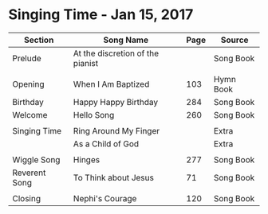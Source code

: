 Singing Time - Jan 15, 2017
===========================

| Section       | Song Name                        | Page | Source    |
|---------------|----------------------------------|------|-----------|
| Prelude       | At the discretion of the pianist |      | Song Book |
|               |                                  |      |           |
| Opening       | When I Am Baptized               | 103  | Hymn Book |
| Birthday      | Happy Happy Birthday             | 284  | Song Book |
| Welcome       | Hello Song                       | 260  | Song Book |
|               |                                  |      |           |
| Singing Time  | Ring Around My Finger            |      | Extra     |
|               | As a Child of God                |      | Extra     |
|               |                                  |      |           |
| Wiggle Song   | Hinges                           | 277  | Song Book |
| Reverent Song | To Think about Jesus             |  71  | Song Book |
|               |                                  |      |           |
| Closing       | Nephi's Courage                  | 120  | Song Book |